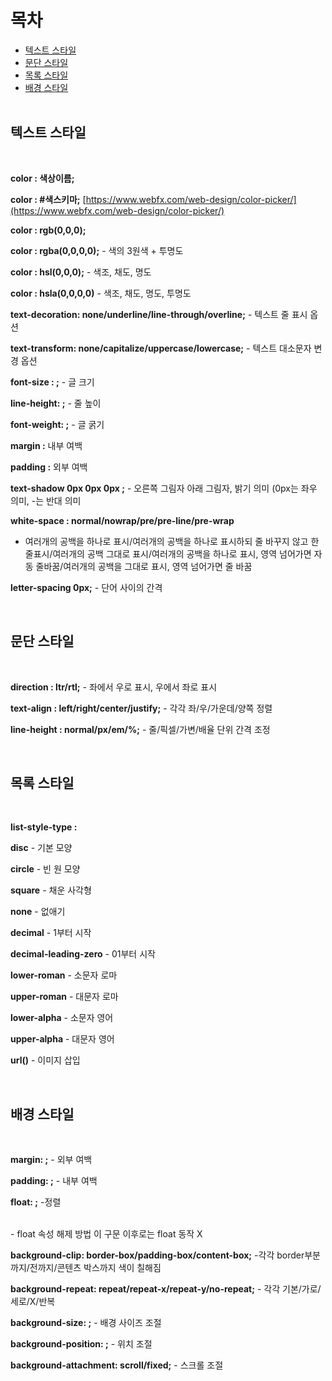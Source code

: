 목차
===============
* [텍스트 스타일](#텍스트-스타일)</br>
* [문단 스타일](#문단-스타일)</br>
* [목록 스타일](#목록-스타일)</br>
* [배경 스타일](#배경-스타일)</br> </br>

## 텍스트 스타일

</br>

<b>color : 색상이름;</b>

<b>color : #색스키마;</b> [https://www.webfx.com/web-design/color-picker/](https://www.webfx.com/web-design/color-picker/) </br>

<b>color : rgb(0,0,0);</b>

<b>color : rgba(0,0,0,0);</b> - 색의 3원색 + 투명도

<b>color : hsl(0,0,0);</b> - 색조, 채도, 명도

<b>color : hsla(0,0,0,0)</b> - 색조, 채도, 명도, 투명도

<b>text-decoration: none/underline/line-through/overline;</b> - 텍스트 줄 표시 옵션

<b>text-transform: none/capitalize/uppercase/lowercase;</b> - 텍스트 대소문자 변경 옵션

<b>font-size : ;</b> - 글 크기

<b>line-height: ;</b> - 줄 높이

<b>font-weight: ;</b> - 글 굵기

<b>margin :</b> 내부 여백

<b>padding :</b> 외부 여백

<b>text-shadow 0px 0px 0px ;</b> - 오른쪽 그림자 아래 그림자, 밝기 의미 (0px는 좌우 의미, -는 반대 의미

<b>white-space : normal/nowrap/pre/pre-line/pre-wrap</b> 

- 여러개의 공백을 하나로 표시/여러개의 공백을 하나로 표시하되 줄 바꾸지 않고 한 줄표시/여러개의 공백 그대로 표시/여러개의 공백을 하나로 표시, 영역 넘어가면 자동 줄바꿈/여러개의 공백을 그대로 표시, 영역 넘어가면 줄 바꿈

<b>letter-spacing 0px;</b> - 단어 사이의 간격

</br>

## 문단 스타일

</br>

<b>direction : ltr/rtl;</b> - 좌에서 우로 표시, 우에서 좌로 표시

<b>text-align : left/right/center/justify;</b> - 각각 좌/우/가운데/양쪽 정렬

<b>line-height : normal/px/em/%;</b> - 줄/픽셀/가변/배율 단위 간격 조정

</br>

## 목록 스타일

</br>

<b>list-style-type :</b> 

<b>disc</b> - 기본 모양

<b>circle</b> - 빈 원 모양

<b>square</b> - 채운 사각형

<b>none</b> - 없애기

<b>decimal</b> - 1부터 시작

<b>decimal-leading-zero</b> - 01부터 시작

<b>lower-roman</b> - 소문자 로마

<b>upper-roman</b> - 대문자 로마

<b>lower-alpha</b> - 소문자 영어

<b>upper-alpha</b> - 대문자 영어

<b>url()</b> - 이미지 삽입

</br>

## 배경 스타일

</br>

<b>margin: ;</b> - 외부 여백

<b>padding: ;</b> - 내부 여백

<b>float: ;</b> -정렬

<b><br clear="left"></b> - float 속성 해제 방법 이 구문 이후로는 float 동작 X

<b>background-clip: border-box/padding-box/content-box;</b> -각각 border부분까지/전까지/콘텐츠 박스까지 색이 칠해짐

<b>background-repeat: repeat/repeat-x/repeat-y/no-repeat;</b> - 각각 기본/가로/세로/X/반복

<b>background-size: ;</b> - 배경 사이즈 조절

<b>background-position: ;</b> - 위치 조절

<b>background-attachment: scroll/fixed;</b> - 스크롤 조절
